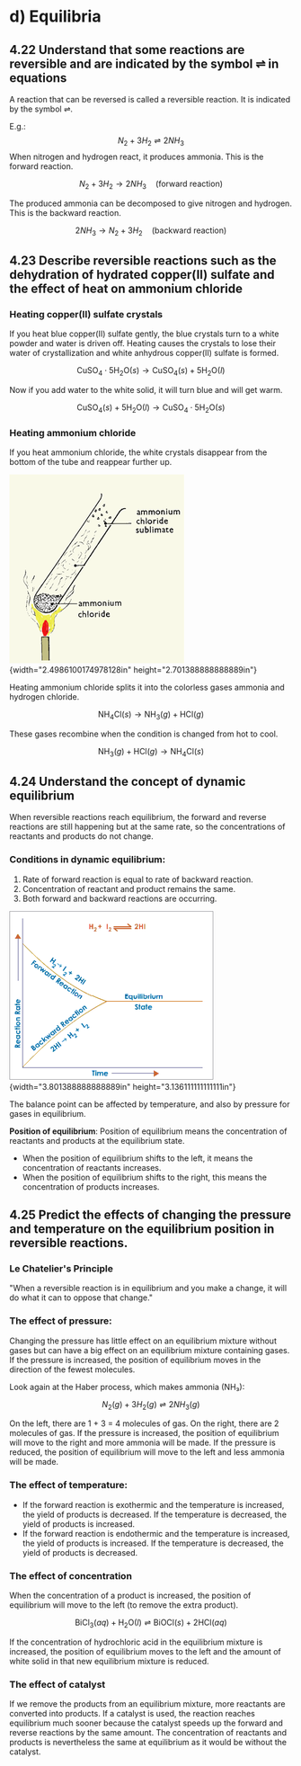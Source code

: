 # d) Equilibria

## 4.22 Understand that some reactions are reversible and are indicated by the symbol ⇌ in equations

A reaction that can be reversed is called a reversible reaction. It is indicated by the symbol ⇌.

E.g.:
$$N_2 + 3H_2 \rightleftharpoons 2NH_3$$
When nitrogen and hydrogen react, it produces ammonia. This is the forward reaction.

$$N_2 + 3H_2 \rightarrow 2NH_3 \quad \text{(forward reaction)}$$

The produced ammonia can be decomposed to give nitrogen and hydrogen. This is the backward reaction.

$$2NH_3 \rightarrow N_2 + 3H_2 \quad \text{(backward reaction)}$$

## 4.23 Describe reversible reactions such as the dehydration of hydrated copper(II) sulfate and the effect of heat on ammonium chloride

### Heating copper(II) sulfate crystals

If you heat blue copper(II) sulfate gently, the blue crystals turn to a white powder and water is driven off. Heating causes the crystals to lose their water of crystallization and white anhydrous copper(II) sulfate is formed.

$$\text{CuSO}_4 \cdot 5\text{H}_2\text{O}(s) \rightarrow \text{CuSO}_4(s) + 5\text{H}_2\text{O}(l)$$

Now if you add water to the white solid, it will turn blue and will get warm.

$$\text{CuSO}_4(s) + 5\text{H}_2\text{O}(l) \rightarrow \text{CuSO}_4 \cdot 5\text{H}_2\text{O}(s)$$

### Heating ammonium chloride

If you heat ammonium chloride, the white crystals disappear from the bottom of the tube and reappear further up.

![Image](../images/image103.png){width="2.4986100174978128in" height="2.701388888888889in"}

Heating ammonium chloride splits it into the colorless gases ammonia and hydrogen chloride.

$$\text{NH}_4\text{Cl}(s) \rightarrow \text{NH}_3(g) + \text{HCl}(g)$$

These gases recombine when the condition is changed from hot to cool.

$$\text{NH}_3(g) + \text{HCl}(g) \rightarrow \text{NH}_4\text{Cl}(s)$$

## 4.24 Understand the concept of dynamic equilibrium

When reversible reactions reach equilibrium, the forward and reverse reactions are still happening but at the same rate, so the concentrations of reactants and products do not change.

### Conditions in dynamic equilibrium:

1. Rate of forward reaction is equal to rate of backward reaction.
2. Concentration of reactant and product remains the same.
3. Both forward and backward reactions are occurring.

![Image](../images/image104.png){width="3.801388888888889in" height="3.136111111111111in"}

The balance point can be affected by temperature, and also by pressure for gases in equilibrium.

**Position of equilibrium**: Position of equilibrium means the concentration of reactants and products at the equilibrium state.

- When the position of equilibrium shifts to the left, it means the concentration of reactants increases.
- When the position of equilibrium shifts to the right, this means the concentration of products increases.

## 4.25 Predict the effects of changing the pressure and temperature on the equilibrium position in reversible reactions.

### Le Chatelier's Principle

"When a reversible reaction is in equilibrium and you make a change, it will do what it can to oppose that change."

### The effect of pressure:

Changing the pressure has little effect on an equilibrium mixture without gases but can have a big effect on an equilibrium mixture containing gases. If the pressure is increased, the position of equilibrium moves in the direction of the fewest molecules.

Look again at the Haber process, which makes ammonia (NH₃):

$$N_2(g) + 3H_2(g) \rightleftharpoons 2NH_3(g)$$

On the left, there are 1 + 3 = 4 molecules of gas. On the right, there are 2 molecules of gas. If the pressure is increased, the position of equilibrium will move to the right and more ammonia will be made. If the pressure is reduced, the position of equilibrium will move to the left and less ammonia will be made.

### The effect of temperature:

- If the forward reaction is exothermic and the temperature is increased, the yield of products is decreased. If the temperature is decreased, the yield of products is increased.
- If the forward reaction is endothermic and the temperature is increased, the yield of products is increased. If the temperature is decreased, the yield of products is decreased.

### The effect of concentration

When the concentration of a product is increased, the position of equilibrium will move to the left (to remove the extra product).

$$\text{BiCl}_3(aq) + \text{H}_2\text{O}(l) \rightleftharpoons \text{BiOCl}(s) + 2\text{HCl}(aq)$$

If the concentration of hydrochloric acid in the equilibrium mixture is increased, the position of equilibrium moves to the left and the amount of white solid in that new equilibrium mixture is reduced.

### The effect of catalyst

If we remove the products from an equilibrium mixture, more reactants are converted into products. If a catalyst is used, the reaction reaches equilibrium much sooner because the catalyst speeds up the forward and reverse reactions by the same amount. The concentration of reactants and products is nevertheless the same at equilibrium as it would be without the catalyst.
